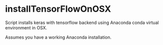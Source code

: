 # installTensorFlowOnOSX

Script installs keras with tensorflow backend using Anaconda conda virtual environment in OSX.

Assumes you have a working Anaconda installation.